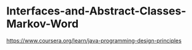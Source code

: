 # Interfaces-and-Abstract-Classes-Markov-Word
https://www.coursera.org/learn/java-programming-design-principles

